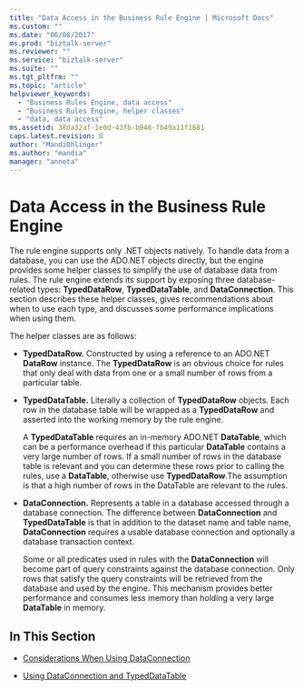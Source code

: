 ```yaml
---
title: "Data Access in the Business Rule Engine | Microsoft Docs"
ms.custom: ""
ms.date: "06/08/2017"
ms.prod: "biztalk-server"
ms.reviewer: ""
ms.service: "biztalk-server"
ms.suite: ""
ms.tgt_pltfrm: ""
ms.topic: "article"
helpviewer_keywords: 
  - "Business Rules Engine, data access"
  - "Business Rules Engine, helper classes"
  - "data, data access"
ms.assetid: 38da32af-1e0d-43fb-b946-fb49a11f1681
caps.latest.revision: 8
author: "MandiOhlinger"
ms.author: "mandia"
manager: "anneta"
---
```

# Data Access in the Business Rule Engine
The rule engine supports only .NET objects natively. To handle data from a database, you can use the ADO.NET objects directly, but the engine provides some helper classes to simplify the use of database data from rules. The rule engine extends its support by exposing three database-related types: **TypedDataRow**, **TypedDataTable**, and **DataConnection**. This section describes these helper classes, gives recommendations about when to use each type, and discusses some performance implications when using them.  
  
 The helper classes are as follows:  
  
-   **TypedDataRow.** Constructed by using a reference to an ADO.NET **DataRow** instance. The **TypedDataRow** is an obvious choice for rules that only deal with data from one or a small number of rows from a particular table.  
  
-   **TypedDataTable.** Literally a collection of **TypedDataRow** objects. Each row in the database table will be wrapped as a **TypedDataRow** and asserted into the working memory by the rule engine.  
  
     A **TypedDataTable** requires an in-memory ADO.NET **DataTable**, which can be a performance overhead if this particular **DataTable** contains a very large number of rows. If a small number of rows in the database table is relevant and you can determine these rows prior to calling the rules, use a **DataTable**, otherwise use **TypedDataRow**.The assumption is that a high number of rows in the DataTable are relevant to the rules.  
  
-   **DataConnection.** Represents a table in a database accessed through a database connection. The difference between **DataConnection** and **TypedDataTable** is that in addition to the dataset name and table name, **DataConnection** requires a usable database connection and optionally a database transaction context.  
  
     Some or all predicates used in rules with the **DataConnection** will become part of query constraints against the database connection. Only rows that satisfy the query constraints will be retrieved from the database and used by the engine. This mechanism provides better performance and consumes less memory than holding a very large **DataTable** in memory.  
  
## In This Section  
  
-   [Considerations When Using DataConnection](../core/considerations-when-using-dataconnection.md)  
  
-   [Using DataConnection and TypedDataTable](../core/using-dataconnection-and-typeddatatable.md)
